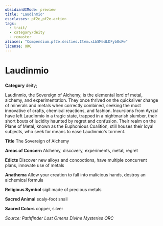 ```yaml
---
obsidianUIMode: preview
title: "Laudinmio"
cssclasses: pf2e,pf2e-action
tags:
  - trait/
  - category/deity
  - remaster
aliases: "Compendium.pf2e.deities.Item.xLbSMedLDFyb8sFw"
license: ORC
---
```

# Laudinmio

### 

**Category** deity; 




Laudinmio, the Sovereign of Alchemy, is the elemental lord of metal, alchemy, and experimentation. They once thrived on the quicksilver change of minerals and metals when correctly combined, seeking the most innovative of crafts, chemical reactions, and fashion. Incursions from Ayrzul have left Laudinmio in a tragic state, trapped in a nightmarish slumber, their short bouts of lucidity haunted by regret and confusion. Their realm on the Plane of Metal, known as the Euphonious Coalition, still houses their loyal subjects, who seek for means to ease Laudinmio's torment.

**Title** The Sovereign of Alchemy

**Areas of Concern** Alchemy, discovery, experiments, metal, regret

**Edicts** Discover new alloys and concoctions, have multiple concurrent plans, innovate use of metals

**Anathema** Allow your creation to fall into malicious hands, destroy an alchemical formula

**Religious Symbol** sigil made of precious metals

**Sacred Animal** scaly-foot snail

**Sacred Colors** copper, silver

*Source: Pathfinder Lost Omens Divine Mysteries*
*ORC*